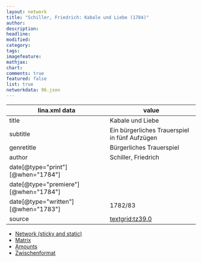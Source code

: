 ```yaml
---
layout: network
title: "Schiller, Friedrich: Kabale und Liebe (1784)"
author:
description:
headline:
modified:
category:
tags:
imagefeature: 
mathjax: 
chart: 
comments: true
featured: false
list: true
networkdata: 96.json
---
```

lina.xml data  | value
------------- | -------------
title|Kabale und Liebe
subtitle|Ein bürgerliches Trauerspiel in fünf Aufzügen
genretitle|Bürgerliches Trauerspiel
author|Schiller, Friedrich
date[@type="print"][@when="1784"]|
date[@type="premiere"][@when="1784"]|
date[@type="written"][@when="1783"]|1782/83
source|[textgrid:tz39.0](https://textgridlab.org/1.0/tgcrud-public/rest/textgrid:tz39.0/data)



* [Network (sticky and static)](/linas/network96)
* [Matrix](/linas/matrix96)
* [Amounts](/linas/amount96)
* [Zwischenformat](/linas/lina96 )
